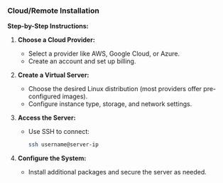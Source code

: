 ### **Cloud/Remote Installation**

**Step-by-Step Instructions:**

1. **Choose a Cloud Provider:**
   - Select a provider like AWS, Google Cloud, or Azure.
   - Create an account and set up billing.

2. **Create a Virtual Server:**
   - Choose the desired Linux distribution (most providers offer pre-configured images).
   - Configure instance type, storage, and network settings.

3. **Access the Server:**
   - Use SSH to connect:
     ```bash
     ssh username@server-ip
     ```

4. **Configure the System:**
   - Install additional packages and secure the server as needed.
